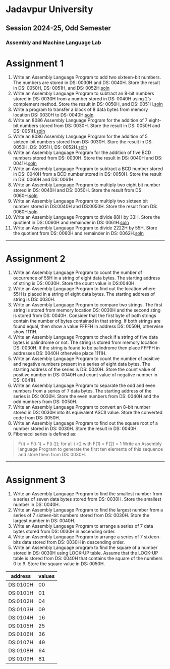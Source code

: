 # Jadavpur University
## Session 2024-25, Odd Semester
### Assembly and Machine Language Lab
# Assignment 1

1. Write an Assembly Language Program to add two sixteen-bit numbers. The numbers are stored in DS: 0030H and DS: 0040H. Store the result in DS: 0050H, DS: 0051H, and DS: 0052H.[soln](./assignment1/q1.asm)
2. Write an Assembly Language Program to subtract an 8-bit numbers stored in DS: 0030H from a number stored in DS: 0040H using 2’s complement method. Store the result in DS: 0050H, and DS: 0051H.[soln](./assignment1/q2.asm)
3. Write a program to transfer a block of 8 data bytes from memory location DS: 0030H to DS: 0040H.[soln](./assignment1/q3.asm)
4. Write an 8086 Assembly Language Program for the addition of 7 eight-bit numbers stored from DS: 0030H. Store the result in DS: 0050H and DS: 0051H.[soln](./assignment1/q4.asm)
5. Write an 8086 Assembly Language Program for the addition of 5 sixteen-bit numbers stored from DS: 0030H. Store the result in DS: 0050H, DS: 0051H, DS: 0052H.[soln](./assignment1/q5.asm)
6. Write an Assembly Language Program for the addition of five BCD numbers stored from DS: 0030H. Store the result in DS: 0040H and DS: 0041H.[soln](./assignment1/q6.asm)
7. Write an Assembly Language Program to subtract a BCD number stored in DS: 0040H from a BCD number stored in DS: 0050H. Store the result in DS: 0060H and DS: 0061H. 
8. Write an Assembly Language Program to multiply two eight bit number stored in DS: 0040H and DS: 0050H. Store the result from DS: 0060H.[soln](./assignment1/q8.asm)
9. Write an Assembly Language Program to multiply two sixteen bit number stored in DS:0040H and DS:0050H. Store the result from DS: 0060H.[soln](./assignment1/q9.asm)
10. Write an Assembly Language Program to divide 88H by 33H. Store the quotient in DS: 0060H and remainder in DS: 0061H.[soln](./assignment1/q10.asm)
11. Write an Assembly Language Program to divide 2222H by 55H. Store the quotient from DS: 0060H and remainder in DS: 0062H.[soln](./assignment1/q11.asm)
---
# Assignment 2
1. Write an Assembly Language Program to count the number of occurrence of 55H in a string of eight data bytes. The starting address of string is DS: 0030H. Store the count value in DS:0040H.
2. Write an Assembly Language Program to find out the location where 55H is placed in a string of eight data bytes. The starting address of string is DS: 0030H.
3. Write an Assembly Language Program to compare two strings. The first string is stored from memory location DS: 0030H and the second sting is stored from DS: 0040H. Consider that the first byte of both strings contain the number of bytes contained in that string. If both strings are found equal, then show a value FFFFH in address DS: 0050H, otherwise show 1111H. 
4. Write an Assembly Language Program to check if a string of five data bytes is palindrome or not. The string is stored from memory location DS: 0030H. If the string is found to be palindrome then place FFFFH in addresses DS: 0040H otherwise place 1111H.
5. Write an Assembly Language Program to count the number of positive and negative numbers present in a series of eight data bytes. The starting address of the series is DS: 0040H. Store the count value of positive number in DS: 0040H and count value of negative number in DS: 0041H.
6. Write an Assembly Language Program to separate the odd and even numbers from a series of 7 data bytes. The starting address of the series is DS: 0030H. Store the even numbers from DS: 0040H and the odd numbers from DS: 0050H.
7. Write an Assembly Language Program to convert an 8-bit number stored in DS: 0030H into its equivalent ASCII value. Store the converted code from DS: 0050H.
8. Write an Assembly Language Program to find out the square root of a number stored in DS: 0030H. Store the result in DS: 0040H.
9. Fibonacci series is defined as:
> F(i) = F(i-1) + F(i-2); for all i >2 with F(1) = F(2) = 1
Write an Assembly language Program to generate the first ten elements of this sequence and store them from DS: 0030H.
---
# Assignment 3
1. Write an Assembly Language Program to find the smallest number from a series of seven data bytes stored from DS: 0030H. Store the smallest number in DS: 0040H.
2. Write an Assembly Language Program to find the largest number from a series of 7 sixteen-bit numbers stored from DS: 0030H. Store the largest number in DS: 0040H.
3. Write an Assembly Language Program to arrange a series of 7 data bytes stored from DS: 0030H in ascending order.
4. Write an Assembly Language Program to arrange a series of 7 sixteen-bits data stored from DS: 0030H in descending order.
5. Write an Assembly Language program to find the square of a number stored in DS: 0030H using LOOK-UP table. Assume that the LOOK-UP table is stored from DS: 0040H that contains the square of the numbers 0 to 9. Store the square value in DS: 0050H.

|address|values|
|---|---|
|DS:0100H | 00| 
|DS:0101H | 01| 
|DS:0102H | 04| 
|DS:0103H | 09| 
|DS:0104H | 16| 
|DS:0105H | 25| 
|DS:0106H | 36| 
|DS:0107H | 49| 
|DS:0108H | 64| 
|DS:0109H | 81| 



